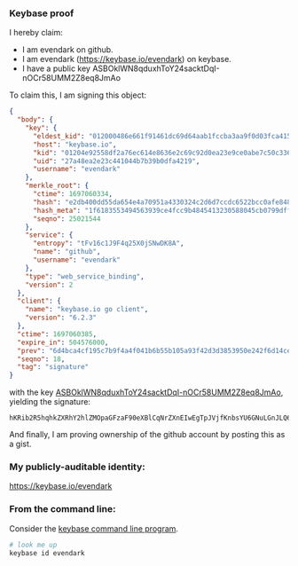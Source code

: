 ### Keybase proof

I hereby claim:

  * I am evendark on github.
  * I am evendark (https://keybase.io/evendark) on keybase.
  * I have a public key ASBOklWN8qduxhToY24sacktDqI-nOCr58UMM2Z8eq8JmAo

To claim this, I am signing this object:

```json
{
  "body": {
    "key": {
      "eldest_kid": "012000486e661f91461dc69d64aab1fccba3aa9f0d03fca41585587cb9257eb6d33a0a",
      "host": "keybase.io",
      "kid": "01204e92558df2a76ec614e8636e2c69c92d0ea23e9ce0abe7c50c33667c7aaf09980a",
      "uid": "27a48ea2e23c441044b7b39b0dfa4219",
      "username": "evendark"
    },
    "merkle_root": {
      "ctime": 1697060334,
      "hash": "e2db400dd55da654e4a70951a4330324c2d6d7ccdc6522bcc0afe848539d88254069ef65a5433ba01fe3b27fc557b81cb84dae6e58bb8eb037cbc4212004adc2",
      "hash_meta": "1f6183553494563939ce4fcc9b4845413230588045cb0799dff9e017a7013114",
      "seqno": 25021544
    },
    "service": {
      "entropy": "tFv16c1J9F4q25X0jSNwDK8A",
      "name": "github",
      "username": "evendark"
    },
    "type": "web_service_binding",
    "version": 2
  },
  "client": {
    "name": "keybase.io go client",
    "version": "6.2.3"
  },
  "ctime": 1697060385,
  "expire_in": 504576000,
  "prev": "6d4bca4cf195c7b9f4a4f041b6b55b105a93f42d3d3853950e242f6d14ce89ec",
  "seqno": 18,
  "tag": "signature"
}
```

with the key [ASBOklWN8qduxhToY24sacktDqI-nOCr58UMM2Z8eq8JmAo](https://keybase.io/evendark), yielding the signature:

```
hKRib2R5hqhkZXRhY2hlZMOpaGFzaF90eXBlCqNrZXnEIwEgTpJVjfKnbsYU6GNuLGnJLQ6iPpzgq+fFDDNmfHqvCZgKp3BheWxvYWTESpcCEsQgbUvKTPGVx7n0pPBBtrVbEFqT9C09OFOVDiQvbRTOiezEIFr1vG0ryD6Uapvo09ylXRpn54//pawfepYGJ5KJ1DFWAgHCo3NpZ8RAu77tqhTcAdtolhY8zbZhHrc+rarPPuxe+wKYOoklkcdjGyi2L5LYf4LYFS4x1SFVOxykVVEHU/auacTpvttrC6hzaWdfdHlwZSCkaGFzaIKkdHlwZQildmFsdWXEIOw4QMgMIbBeRoiZ/U8ozJuJiiq2lzgw5P26N+9AgN/5o3RhZ80CAqd2ZXJzaW9uAQ==

```

And finally, I am proving ownership of the github account by posting this as a gist.

### My publicly-auditable identity:

https://keybase.io/evendark

### From the command line:

Consider the [keybase command line program](https://keybase.io/download).

```bash
# look me up
keybase id evendark
```
